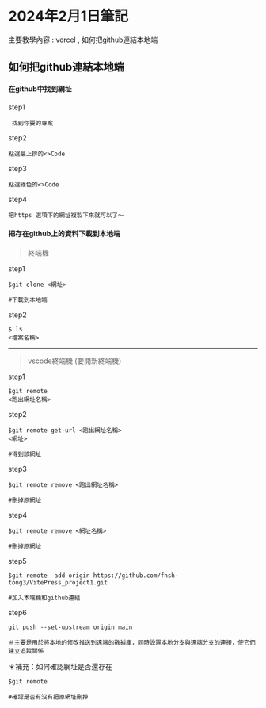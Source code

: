# 2024年2月1日筆記
主要教學內容 : vercel , 如何把github連結本地端

## 如何把github連結本地端
#### 在github中找到網址
step1
```
 找到你要的專案
```
step2 
``` 
點選最上排的<>Code
```
step3
``` 
點選綠色的<>Code
```
step4
```
把https 選項下的網址複製下來就可以了～
```

#### 把存在github上的資料下載到本地端
>終端機

step1
```
$git clone <網址> 

#下載到本地端
```
step2
```
$ ls 
<檔案名稱>
```
---
>vscode終端機 (要開新終端機)

step1
```
$git remote
<跑出網址名稱>
```
step2
```
$git remote get-url <跑出網址名稱>
<網址>

#得到該網址
```
step3
```
$git remote remove <跑出網址名稱>

#刪掉原網址
```
step4
```
$git remote remove <網址名稱>

#刪掉原網址
```
step5
```
$git remote  add origin https://github.com/fhsh-tong3/VitePress_project1.git

#加入本端機和github連結
```
step6
```
git push --set-upstream origin main

＃主要是用於將本地的修改推送到遠端的數據庫，同時設置本地分支與遠端分支的連接，使它們建立追蹤關係
```
＊補充：如何確認網址是否還存在
```
$git remote

#確認是否有沒有把原網址刪掉
```